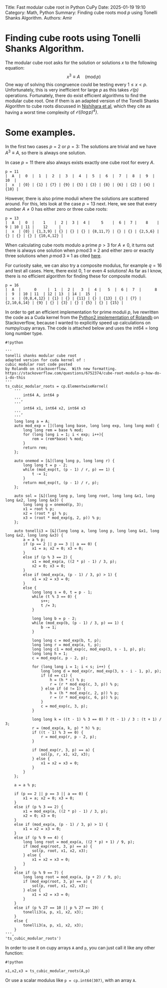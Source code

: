Title: Fast modular cube root in Python CuPyDate: 2025-01-19 19:10Category: Math, PythonSummary: Finding cube roots mod $p$ using Tonelli Shanks Algorithm.Authors: Amir# Finding cube roots using Tonelli Shanks Algorithm.The modular cube root asks for the solution or solutions $x$ to the following equation:$$    x^3 \equiv A \quad (\mathrm{mod} \, p)$$One way of solving this congruence could be testing every $1 \leq x < p$. Unfortunately, this is very inefficient for large $p$ as this takes _$\mathcal{O}(p)$_ operations. Fortunately, there do exist efficient algorithms to find the modular cube root. One if them is an adapted version of the Tonelli Shanks Algorithm to cube roots discussed in [Nishihara et al](https://eprint.iacr.org/2009/457.pdf), which they cite as having a worst time complexity of _$\mathcal{O}((\log p)^4)$_.# Some examples.In the first two cases $p = 2$ or $p = 3$: The solutions are trivial and we have $A^3 \equiv A$, so there is always one solution. In case $p=11$ there also always exists exactly one cube root for every $A$.```p = 11|  A  |  0  |  1  |  2  |  3  |  4  |  5  |  6  |  7  |  8  |  9  |  10  ||  x  | {0} | {1} | {7} | {9} | {5} | {3} | {8} | {6} | {2} | {4} | {10} |```However, there is also prime moduli where the solutions are scattered around. For this, lets look at the case $p=13$ next. Here, we see that every number $A\neq0$ has either zero or three cube roots:```p = 13|  A  |  0  |    1    |  2 |  3 |  4 |     5    |  6 |  7 |    8    |  9 | 10 | 11 |    12     ||  x  | {0} | {1,3,9} | {} | {} | {} | {8,11,7} | {} | {} | {2,5,6} | {} | {} | {} | {10,4,12} |```When calculating cube roots modulo a prime $p>3$ for $A\neq 0$, it turns out there is always one solution when $p \, \mathrm{mod} \, 3 \equiv 2$ and either zero or exactly three solutions when $p \, \mathrm{mod} \, 3 \equiv 1$ as cited [here](https://math.stackexchange.com/questions/673418/cube-roots-modulo-p).For curiosity sake, we can also try a composite modulus, for example $q = 16$ and test all cases. Here, there exist 0, 1 or even 4 solutions! As far as I know, there is no efficient algorithm for finding these for composite moduli.```p = 16|  A  |      0     |  1  |  2 |   3  |  4 |   5  |  6 |  7  |      8      |  9  | 10 | 11  | 12 | 13  | 14 |  15  ||  x  | {0,8,4,12} | {1} | {} | {11} | {} | {13} | {} | {7} | {2,10,6,14} | {9} | {} | {3} | {} | {5} | {} | {15} |```In order to get an efficient implementation for prime moduli $p$, Ive rewritten the code as a Cuda kernel from the [Python2 implementation of Rolandb](https://stackoverflow.com/questions/6752374/cube-root-modulo-p-how-do-i-do-this) on Stackoverflow, because I wanted to explicitly speed up calculations on numpy/cupy arrays. The code is attached below and uses the int64 = long long number type.    #!python        '''    tonelli shanks modular cube root    adapted version for cuda kernel of :    cubic modular root code posted    by Rolandb on stackoverflow.  With new formatting.    https://stackoverflow.com/questions/6752374/cube-root-modulo-p-how-do-i-do-this    '''    ts_cubic_modular_roots = cp.ElementwiseKernel(        '''            int64 A, int64 p        ''',        '''            int64 x1, int64 x2, int64 x3        ''',        '''        long long a = A;        auto mod_exp = [](long long base, long long exp, long long mod) {            long long rem = base % mod;            for (long long i = 1; i < exp; i++){                rem = (rem*base) % mod;            }            return rem;        };        auto onemod = [&](long long p, long long r) {            long long t = p - 2;            while (mod_exp(t, (p - 1) / r, p) == 1) {                t -= 1;            }            return mod_exp(t, (p - 1) / r, p);        };        auto sol = [&](long long p, long long root, long long &x1, long long &x2, long long &x3) {            long long g = onemod(p, 3);            x1 = root % p;            x2 = (root * g) % p;            x3 = (root * mod_exp(g, 2, p)) % p;        };        auto tonelli3 = [&](long long a, long long p, long long &x1, long long &x2, long long &x3) {            a = a % p;            if (p == 2 || p == 3 || a == 0) {                x1 = a; x2 = 0; x3 = 0;            }            else if (p % 3 == 2) {                x1 = mod_exp(a, ((2 * p) - 1) / 3, p);                x2 = 0; x3 = 0;            }            else if (mod_exp(a, (p - 1) / 3, p) > 1) {                x1 = x2 = x3 = 0;            }            else {                long long s = 0, t = p - 1;                while (t % 3 == 0) {                    s++;                    t /= 3;                }                long long b = p - 2;                while (mod_exp(b, (p - 1) / 3, p) == 1) {                    b -= 1;                }                long long c = mod_exp(b, t, p);                long long r = mod_exp(a, t, p);                long long c1 = mod_exp(c, mod_exp(3, s - 1, p), p);                long long h = 1;                c = mod_exp(c, p - 2, p);                for (long long i = 1; i < s; i++) {                    long long d = mod_exp(r, mod_exp(3, s - i - 1, p), p);                    if (d == c1) {                        h = (h * c) % p;                        r = (r * mod_exp(c, 3, p)) % p;                    } else if (d != 1) {                        h = (h * mod_exp(c, 2, p)) % p;                        r = (r * mod_exp(c, 6, p)) % p;                    }                    c = mod_exp(c, 3, p);                }                long long k = ((t - 1) % 3 == 0) ? (t - 1) / 3 : (t + 1) / 3;                r = (mod_exp(a, k, p) * h) % p;                if ((t - 1) % 3 == 0) {                    r = mod_exp(r, p - 2, p);                }                if (mod_exp(r, 3, p) == a) {                    sol(p, r, x1, x2, x3);                } else {                    x1 = x2 = x3 = 0;                }            }        };        a = a % p;        if (p == 2 || p == 3 || a == 0) {            x1 = a; x2 = 0; x3 = 0;        }        else if (p % 3 == 2) {            x1 = mod_exp(a, ((2 * p) - 1) / 3, p);            x2 = 0; x3 = 0;        }        else if (mod_exp(a, (p - 1) / 3, p) > 1) {            x1 = x2 = x3 = 0;        }        else if (p % 9 == 4) {            long long root = mod_exp(a, ((2 * p) + 1) / 9, p);            if (mod_exp(root, 3, p) == a) {                sol(p, root, x1, x2, x3);            } else {                x1 = x2 = x3 = 0;            }        }        else if (p % 9 == 7) {            long long root = mod_exp(a, (p + 2) / 9, p);            if (mod_exp(root, 3, p) == a) {                sol(p, root, x1, x2, x3);            } else {                x1 = x2 = x3 = 0;            }        }        else if (p % 27 == 10 || p % 27 == 19) {            tonelli3(a, p, x1, x2, x3);        }        else {            tonelli3(a, p, x1, x2, x3);        }    ''',    'ts_cubic_modular_roots')    In order to use it on cupy arrays ```A``` and ```p```, you can just call it like any other function:    #!python        x1,x2,x3 = ts_cubic_modular_roots(A,p)    Or use a scalar modulus like ```p = cp.int64(307)```, with an array ```A```.